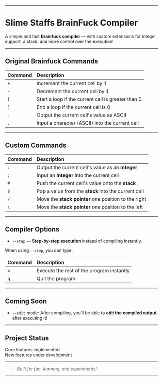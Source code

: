 
---

# Slime Staffs BrainFuck Compiler

A simple and fast **Brainfuck compiler** — with custom extensions for integer support, a stack, and more control over the execution!

---

## Original Brainfuck Commands

| Command | Description |
|:--------|:------------|
| `+` | Increment the current cell by 1 |
| `-` | Decrement the current cell by 1 |
| `[` | Start a loop if the current cell is greater than 0 |
| `]` | End a loop if the current cell is 0 |
| `.` | Output the current cell's value as ASCII |
| `,` | Input a character (ASCII) into the current cell |

---

## Custom Commands

| Command | Description |
|:--------|:------------|
| `:` | Output the current cell's value as an **integer** |
| `;` | Input an **integer** into the current cell |
| `#` | Push the current cell's value onto the **stack** |
| `$` | Pop a value from the **stack** into the current cell |
| `/` | Move the **stack pointer** one position to the right |
| `\` | Move the **stack pointer** one position to the left |

---

##  Compiler Options

- `--step` — **Step-by-step execution** instead of compiling instantly.

When using `--step`, you can type:

| Command | Description |
|:--------|:------------|
| `x` | Execute the rest of the program instantly |
| `q` | Quit the program |

---

## Coming Soon

- `--edit` mode: After compiling, you'll be able to **edit the compiled output** after executing it!

---

## Project Status

Core features implemented  
New features under development  

---

> *Built for fun, learning, and experiments!*

---
